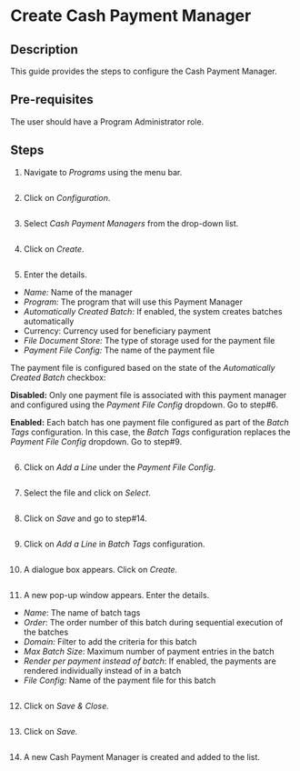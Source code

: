 # Create Cash Payment Manager

## Description

This guide provides the steps to configure the Cash Payment Manager.

## Pre-requisites

The user should have a Program Administrator role.

## Steps

1. Navigate to _Programs_ using the menu bar.

<figure><img src="../../../../../../../.gitbook/assets/payment-manager-program (2).png" alt=""><figcaption></figcaption></figure>

2. Click on _Configuration_.

<figure><img src="../../../../../../../.gitbook/assets/payment-manager-conf.png" alt=""><figcaption></figcaption></figure>

3. Select _Cash Payment Managers_ from the drop-down list.

<figure><img src="../../../../../../../.gitbook/assets/payment-manger-dropdown-cash (1).PNG" alt=""><figcaption></figcaption></figure>

4. Click on _Create_.

<figure><img src="../../../../../../../.gitbook/assets/cash-payment-create.PNG" alt=""><figcaption></figcaption></figure>

5. Enter the details.

* _Name:_ Name of the manager
* _Program:_ The program that will use this Payment Manager
* _Automatically Created Batch:_ If enabled, the system creates batches automatically
* Currency: Currency used for beneficiary payment
* _File Document Store:_ The type of storage used for the payment file
* _Payment File Config:_ The name of the payment file

The payment file is configured based on the state of the _Automatically Created Batch_ checkbox:

**Disabled:** Only one payment file is associated with this payment manager and configured using the _Payment File Config_ dropdown. Go to step#6.

**Enabled:** Each batch has one payment file configured as part of the _Batch Tags_ configuration. In this case, the _Batch Tags_ configuration replaces the _Payment File Config_ dropdown. Go to step#9.

<figure><img src="../../../../../../../.gitbook/assets/cash-payment-manager-file-conf.PNG" alt=""><figcaption></figcaption></figure>

6. Click on _Add a Line_ under the _Payment File Config_.

<figure><img src="../../../../../../../.gitbook/assets/cash-payment-details (2).PNG" alt=""><figcaption></figcaption></figure>

7. Select the file and click on _Select_.

<figure><img src="../../../../../../../.gitbook/assets/voucher-payment-select.png" alt=""><figcaption></figcaption></figure>

8. Click on _Save_ and go to step#14.

<figure><img src="../../../../../../../.gitbook/assets/cash-payment-file-save (2).png" alt=""><figcaption></figcaption></figure>

9. Click on _Add a Line_ in _Batch Tags_ configuration.

<figure><img src="../../../../../../../.gitbook/assets/cash-payment-save (1).PNG" alt=""><figcaption></figcaption></figure>

10. A dialogue box appears. Click on _Create._

<figure><img src="../../../../../../../.gitbook/assets/batch-tags-list (1).PNG" alt=""><figcaption></figcaption></figure>

11. A new pop-up window appears. Enter the details.

* _Name_: The name of batch tags
* _Order_: The order number of this batch during sequential execution of the batches
* _Domain:_ Filter to add the criteria for this batch
* _Max Batch Size_: Maximum number of payment entries in the batch
* _Render per payment instead of batch_: If enabled, the payments are rendered individually instead of in a batch
* _File Config:_ Name of the payment file for this batch

<figure><img src="../../../../../../../.gitbook/assets/batch-tags-drop-down (2).png" alt=""><figcaption></figcaption></figure>

12. Click on _Save & Close._

<figure><img src="../../../../../../../.gitbook/assets/batch-tags-template (2).png" alt=""><figcaption></figcaption></figure>

13. Click on _Save._

<figure><img src="../../../../../../../.gitbook/assets/cash-payment-save (5).PNG" alt=""><figcaption></figcaption></figure>

14. A new Cash Payment Manager is created and added to the list.

<figure><img src="../../../../../../../.gitbook/assets/cash-payment-result (1).PNG" alt=""><figcaption></figcaption></figure>

